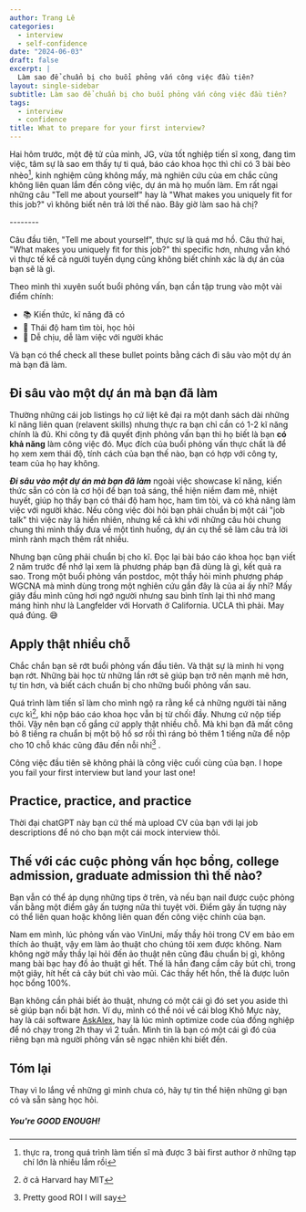 ```yaml
---
author: Trang Lê
categories:
  - interview
  - self-confidence
date: "2024-06-03"
draft: false 
excerpt: | 
  Làm sao để chuẩn bị cho buổi phỏng vấn công việc đầu tiên?
layout: single-sidebar
subtitle: Làm sao để chuẩn bị cho buổi phỏng vấn công việc đầu tiên?
tags:
  - interview
  - confidence
title: What to prepare for your first interview?
---
```


Hai hôm trước, một đệ tử của mình, JG, vừa tốt nghiệp tiến sĩ xong, đang tìm việc, tâm sự là sao em thấy tự ti quá, báo cáo khoa học thì chỉ có 3 bài bèo nhèo[^1], kinh nghiệm cũng không mấy, mà nghiên cứu của em chắc cũng không liên quan lắm đến công việc, dự án mà họ muốn làm.
Em rất ngại những câu "Tell me about yourself" hay là "What makes you uniquely fit for this job?" vì không biết nên trả lời thế nào.
Bây giờ làm sao hả chị?

[^1]: thực ra, trong quá trình làm tiến sĩ mà được 3 bài first author ở những tạp chí lớn là nhiều lắm rồi

\-\-\-\-\-\-\--

Câu đầu tiên, "Tell me about yourself", thực sự là quá mơ hồ.
Câu thứ hai, "What makes you uniquely fit for this job?" thì specific hơn, nhưng vẫn khó vì thực tế kể cả người tuyển dụng cũng không biết chính xác là dự án của bạn sẽ là gì.

Theo mình thì xuyên suốt buổi phỏng vấn, bạn cần tập trung vào một vài điểm chính:

-   📚 Kiến thức, kĩ năng đã có
-   🐝 Thái độ ham tìm tòi, học hỏi
-   🍓 Dễ chịu, dễ làm việc với người khác

Và bạn có thể check all these bullet points bằng cách đi sâu vào một dự án mà bạn đã làm.

## Đi sâu vào một dự án mà bạn đã làm

Thường những cái job listings họ cứ liệt kê đại ra một danh sách dài những kĩ năng liên quan (relavent skills) nhưng thực ra bạn chỉ cần có 1-2 kĩ năng chính là đủ.
Khi công ty đã quyết định phỏng vấn bạn thì họ biết là bạn **có khả năng** làm công việc đó.
Mục đích của buổi phỏng vấn thực chất là để họ xem xem thái độ, tính cách của bạn thế nào, bạn có hợp với công ty, team của họ hay không.

***Đi sâu vào một dự án mà bạn đã làm*** ngoài việc showcase kĩ năng, kiến thức sẵn có còn là cơ hội để bạn toả sáng, thể hiện niềm đam mê, nhiệt huyết, giúp họ thấy bạn có thái độ ham học, ham tìm tòi, và có khả năng làm việc với người khác.
Nếu công việc đòi hỏi bạn phải chuẩn bị một cái "job talk" thì việc này là hiển nhiên, nhưng kể cả khi với những câu hỏi chung chung thì mình thấy đưa về một tình huống, dự án cụ thể sẽ làm câu trả lời mình rành mạch thêm rất nhiều.

Nhưng bạn cũng phải chuẩn bị cho kĩ.
Đọc lại bài báo cáo khoa học bạn viết 2 năm trước để nhớ lại xem là phương pháp bạn đã dùng là gì, kết quả ra sao.
Trong một buổi phỏng vấn postdoc, một thầy hỏi mình phương pháp WGCNA mà mình dùng trong một nghiên cứu gần đây là của ai ấy nhỉ?
Mấy giây đầu mình cũng hơi ngớ người nhưng sau bình tĩnh lại thì nhớ mang máng hình như là Langfelder với Horvath ở California.
UCLA thì phải.
May quá đúng.
😅

## Apply thật nhiều chỗ

Chắc chắn bạn sẽ rớt buổi phỏng vấn đầu tiên.
Và thật sự là mình hi vọng bạn rớt.
Những bài học từ những lần rớt sẽ giúp bạn trở nên mạnh mẽ hơn, tự tin hơn, và biết cách chuẩn bị cho những buổi phỏng vấn sau.

Quá trình làm tiến sĩ làm cho mình ngộ ra rằng kể cả những người tài năng cực kì[^2], khi nộp báo cáo khoa học vẫn bị từ chối đầy.
Nhưng cứ nộp tiếp thôi.
Vậy nên bạn cố gắng cứ apply thật nhiều chỗ.
Mà khi bạn đã mất công bỏ 8 tiếng ra chuẩn bị một bộ hồ sơ rồi thì ráng bỏ thêm 1 tiếng nữa để nộp cho 10 chỗ khác cũng đâu đến nỗi nhỉ[^3]
.

[^2]: ở cả Harvard hay MIT

[^3]: Pretty good ROI I will say

Công việc đầu tiên sẽ không phải là công việc cuối cùng của bạn.
I hope you fail your first interview but land your last one!

## Practice, practice, and practice

Thời đại chatGPT này bạn cứ thế mà upload CV của bạn với lại job descriptions để nó cho bạn một cái mock interview thôi.

## Thế với các cuộc phỏng vấn học bổng, college admission, graduate admission thì thế nào?

Bạn vẫn có thể áp dụng những tips ở trên, và nếu bạn nail được cuộc phỏng vấn bằng một điểm gây ấn tượng nữa thì tuyệt vời.
Điểm gây ấn tượng này có thể liên quan hoặc không liên quan đến công việc chính của bạn.

Nam em mình, lúc phỏng vấn vào VinUni, mấy thầy hỏi trong CV em bảo em thích ảo thuật, vậy em làm ảo thuật cho chúng tôi xem được không.
Nam không ngờ mấy thầy lại hỏi đến ảo thuật nên cũng đâu chuẩn bị gì, không mang bài bạc hay đồ ảo thuật gì hết.
Thế là hắn đang cầm cây bút chì, trong một giây, hít hết cả cây bút chì vào mũi.
Các thầy hết hồn, thế là được luôn học bổng 100%.

Bạn không cần phải biết ảo thuật, nhưng có một cái gì đó set you aside thì sẽ giúp bạn nổi bật hơn.
Ví dụ, mình có thể nói về cái blog Khô Mực này, hay là cái software [AskAlex](https://github.com/trangdata/askalex), hay là lúc mình optimize code của đồng nghiệp để nó chạy trong 2h thay vì 2 tuần.
Mình tin là bạn có một cái gì đó của riêng bạn mà người phỏng vấn sẽ ngạc nhiên khi biết đến.

## Tóm lại

Thay vì lo lắng về những gì mình chưa có, hãy tự tin thể hiện những gì bạn có và sẵn sàng học hỏi.

##### You're GOOD ENOUGH!
